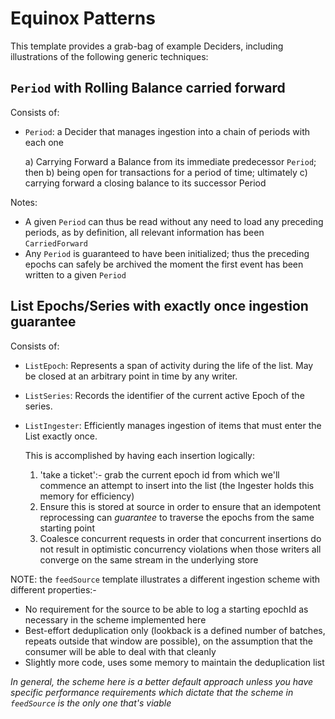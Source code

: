 # Equinox Patterns

This template provides a grab-bag of example Deciders, including illustrations of the following generic techniques:

## `Period` with Rolling Balance carried forward

Consists of:

- `Period`: a Decider that manages ingestion into a chain of periods with each one

  a) Carrying Forward a Balance from its immediate predecessor `Period`; then
  b) being open for transactions for a period of time; ultimately
  c) carrying forward a closing balance to its successor Period
  
Notes:
- A given `Period` can thus be read without any need to load any preceding periods, as by definition, all relevant information has been `CarriedForward`
- Any `Period` is guaranteed to have been initialized; thus the preceding epochs can safely be archived the moment the first event has been written to a given `Period`

## List Epochs/Series with exactly once ingestion guarantee

Consists of:

- `ListEpoch`: Represents a span of activity during the life of the list. May be closed at an arbitrary point in time by any writer.
- `ListSeries`: Records the identifier of the current active Epoch of the series.
- `ListIngester`: Efficiently manages ingestion of items that must enter the List exactly once.

  This is accomplished by having each insertion logically:
  
  1. 'take a ticket':- grab the current epoch id from which we'll commence an attempt to insert into the list (the Ingester holds this memory for efficiency)
  2. Ensure this is stored at source in order to ensure that an idempotent reprocessing can _guarantee_ to traverse the epochs from the same starting point
  3. Coalesce concurrent requests in order that concurrent insertions do not result in optimistic concurrency violations when those writers all converge on the same stream in the underlying store

NOTE: the `feedSource` template illustrates a different ingestion scheme with different properties:-
- No requirement for the source to be able to log a starting epochId as necessary in the scheme implemented here
- Best-effort deduplication only (lookback is a defined number of batches, repeats outside that window are possible), on the assumption that the consumer will be able to deal with that cleanly
- Slightly more code, uses some memory to maintain the deduplication list

_In general, the scheme here is a better default approach unless you have specific performance requirements which dictate that the scheme in `feedSource` is the only one that's viable_